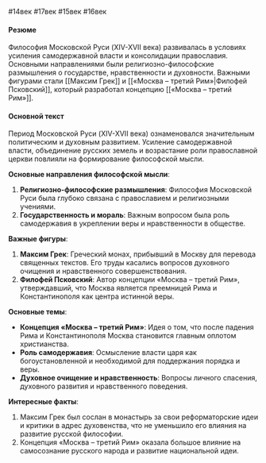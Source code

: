 #14век #17век #15век #16век
#### Резюме

Философия Московской Руси (XIV-XVII века) развивалась в условиях усиления самодержавной власти и консолидации православия. Основными направлениями были религиозно-философские размышления о государстве, нравственности и духовности. Важными фигурами стали [[Максим Грек]] и [[«Москва – третий Рим»|Филофей Псковский]], который разработал концепцию [[«Москва – третий Рим»]].

#### Основной текст

Период Московской Руси (XIV-XVII века) ознаменовался значительным политическим и духовным развитием. Усиление самодержавной власти, объединение русских земель и возрастание роли православной церкви повлияли на формирование философской мысли.

**Основные направления философской мысли**:

1. **Религиозно-философские размышления**: Философия Московской Руси была глубоко связана с православием и религиозными учениями.
2. **Государственность и мораль**: Важным вопросом была роль самодержавия в укреплении веры и нравственности в обществе.

**Важные фигуры**:

1. **Максим Грек**: Греческий монах, прибывший в Москву для перевода священных текстов. Его труды касались вопросов духовного очищения и нравственного совершенствования.
2. **Филофей Псковский**: Автор концепции «Москва – третий Рим», утверждавший, что Москва является преемницей Рима и Константинополя как центра истинной веры.

**Основные темы**:

- **Концепция «Москва – третий Рим»**: Идея о том, что после падения Рима и Константинополя Москва становится главным оплотом христианства.
- **Роль самодержавия**: Осмысление власти царя как богоустановленной и необходимой для поддержания порядка и веры.
- **Духовное очищение и нравственность**: Вопросы личного спасения, духовного развития и нравственного поведения.

**Интересные факты**:

1. Максим Грек был сослан в монастырь за свои реформаторские идеи и критики в адрес духовенства, что не уменьшило его влияния на развитие русской философии.
2. Концепция «Москва – третий Рим» оказала большое влияние на самосознание русского народа и развитие национальной идеи.
